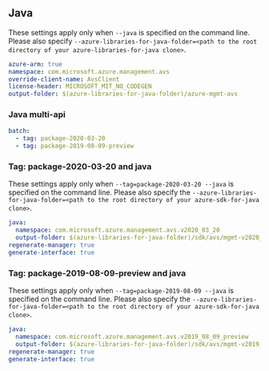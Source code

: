 ## Java

These settings apply only when `--java` is specified on the command line.
Please also specify `--azure-libraries-for-java-folder=<path to the root directory of your azure-libraries-for-java clone>`.

``` yaml $(java)
azure-arm: true
namespace: com.microsoft.azure.management.avs
override-client-name: AvsClient
license-header: MICROSOFT_MIT_NO_CODEGEN
output-folder: $(azure-libraries-for-java-folder)/azure-mgmt-avs
```

### Java multi-api

``` yaml $(java) && $(multiapi)
batch:
  - tag: package-2020-03-20
  - tag: package-2019-08-09-preview
```

### Tag: package-2020-03-20 and java

These settings apply only when `--tag=package-2020-03-20 --java` is specified on the command line.
Please also specify the `--azure-libraries-for-java-folder=<path to the root directory of your azure-sdk-for-java clone>`.

``` yaml $(tag) == 'package-2020-03-20' && $(java) && $(multiapi)
java:
  namespace: com.microsoft.azure.management.avs.v2020_03_20
  output-folder: $(azure-libraries-for-java-folder)/sdk/avs/mgmt-v2020_03_20
regenerate-manager: true
generate-interface: true
```

### Tag: package-2019-08-09-preview and java

These settings apply only when `--tag=package-2019-08-09 --java` is specified on the command line.
Please also specify the `--azure-libraries-for-java-folder=<path to the root directory of your azure-sdk-for-java clone>`.

``` yaml $(tag) == 'package-2019-08-09-preview' && $(java) && $(multiapi)
java:
  namespace: com.microsoft.azure.management.avs.v2019_08_09_preview
  output-folder: $(azure-libraries-for-java-folder)/sdk/avs/mgmt-v2019_08_09_preview
regenerate-manager: true
generate-interface: true
```